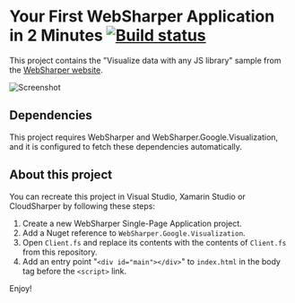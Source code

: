 # Your First WebSharper Application in 2 Minutes [![Build status](https://ci.appveyor.com/api/projects/status/1csfcydik0j4afhc?svg=true)](https://ci.appveyor.com/project/IntelliFactory/websharper-googlevisualization-sample)


This project contains the "Visualize data with any JS library" sample
from the [WebSharper website](http://websharper.com).

![Screenshot](WebSharper.GoogleVisualization.Sample.png)

## Dependencies

This project requires WebSharper and WebSharper.Google.Visualization, and it is configured to fetch these dependencies automatically.

## About this project

You can recreate this project in Visual Studio, Xamarin Studio or CloudSharper by following these steps:

 1. Create a new WebSharper Single-Page Application project.
 2. Add a Nuget reference to `WebSharper.Google.Visualization`.
 3. Open `Client.fs` and replace its contents with the contents of `Client.fs` from this repository.
 4. Add an entry point "`<div id="main"></div>`" to `index.html` in the body tag before the `<script>` link.

Enjoy!
